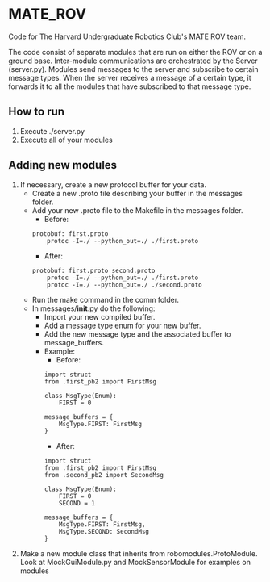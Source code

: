 # MATE_ROV

Code for The Harvard Undergraduate Robotics Club's MATE ROV team.

The code consist of separate modules that are run on either the ROV or on a ground base. Inter-module communications are orchestrated by the Server (server.py). Modules send messages to the server and subscribe to certain message types. When the server receives a message of a certain type, it forwards it to all the modules that have subscribed to that message type.

## How to run

1. Execute ./server.py
2. Execute all of your modules

## Adding new modules

1. If necessary, create a new protocol buffer for your data.
    - Create a new .proto file describing your buffer in the messages folder.
    - Add your new .proto file to the Makefile in the messages folder.
        - Before:
        ```
        protobuf: first.proto
    	    protoc -I=./ --python_out=./ ./first.proto
        ```
        - After:
        ```
        protobuf: first.proto second.proto
    	    protoc -I=./ --python_out=./ ./first.proto
    	    protoc -I=./ --python_out=./ ./second.proto
        ```
    - Run the make command in the comm folder.
    - In messages/__init__.py do the following:
        - Import your new compiled buffer.
        - Add a message type enum for your new buffer.
        - Add the new message type and the associated buffer to message_buffers.
        - Example:
            - Before:
            ```
            import struct
            from .first_pb2 import FirstMsg

            class MsgType(Enum):
                FIRST = 0

            message_buffers = {
                MsgType.FIRST: FirstMsg
            }
            ```
            - After:
            ```
            import struct
            from .first_pb2 import FirstMsg
            from .second_pb2 import SecondMsg

            class MsgType(Enum):
                FIRST = 0
                SECOND = 1

            message_buffers = {
                MsgType.FIRST: FirstMsg,
                MsgType.SECOND: SecondMsg
            }
            ```
2. Make a new module class that inherits from robomodules.ProtoModule. Look at MockGuiModule.py and MockSensorModule for examples on modules
